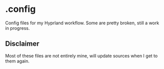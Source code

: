 # .config
Config files for my Hyprland workflow. Some are pretty broken, still a work in progress.

## Disclaimer
Most of these files are not entirely mine, will update sources when I get to them again.
